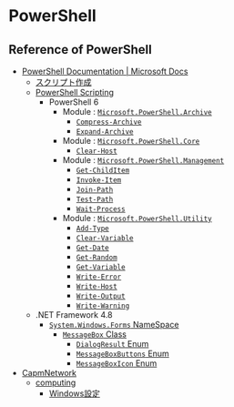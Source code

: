 # PowerShell #

## Reference of PowerShell ##

* [PowerShell Documentation | Microsoft Docs](https://docs.microsoft.com/ja-jp/powershell/?view=powershell-6)
  * [スクリプト作成](https://docs.microsoft.com/ja-jp/powershell/scripting/overview?view=powershell-6)
  * [PowerShell Scripting](https://docs.microsoft.com/en-us/powershell/scripting/overview?view=powershell-6)
    * PowerShell 6
      * Module : [`Microsoft.PowerShell.Archive`](https://docs.microsoft.com/en-us/powershell/module/microsoft.powershell.archive/?view=powershell-6)
        * [`Compress-Archive`](https://docs.microsoft.com/en-us/powershell/module/microsoft.powershell.archive/Compress-Archive?view=powershell-6)
        * [`Expand-Archive`](https://docs.microsoft.com/en-us/powershell/module/microsoft.powershell.archive/Expand-Archive?view=powershell-6)
      * Module : [`Microsoft.PowerShell.Core`](https://docs.microsoft.com/en-us/powershell/module/microsoft.powershell.core/?view=powershell-6)
        * [`Clear-Host`](https://docs.microsoft.com/en-us/powershell/module/microsoft.powershell.core/Clear-Host?view=powershell-6)
      * Module : [`Microsoft.PowerShell.Management`](https://docs.microsoft.com/en-us/powershell/module/microsoft.powershell.management/?view=powershell-6)
        * [`Get-ChildItem`](https://docs.microsoft.com/en-us/powershell/module/microsoft.powershell.management/Get-ChildItem?view=powershell-6)
        * [`Invoke-Item`](https://docs.microsoft.com/en-us/powershell/module/microsoft.powershell.management/Invoke-Item?view=powershell-6)
        * [`Join-Path`](https://docs.microsoft.com/en-us/powershell/module/microsoft.powershell.management/Join-Path?view=powershell-6)
        * [`Test-Path`](https://docs.microsoft.com/en-us/powershell/module/microsoft.powershell.management/Test-Path?view=powershell-6)
        * [`Wait-Process`](https://docs.microsoft.com/en-us/powershell/module/microsoft.powershell.management/Wait-Process?view=powershell-6)
      * Module : [`Microsoft.PowerShell.Utility`](https://docs.microsoft.com/en-us/powershell/module/microsoft.powershell.utility/?view=powershell-6)
        * [`Add-Type`](https://docs.microsoft.com/en-us/powershell/module/microsoft.powershell.utility/Add-Type?view=powershell-6)
        * [`Clear-Variable`](https://docs.microsoft.com/en-us/powershell/module/microsoft.powershell.utility/Clear-Variable?view=powershell-6)
        * [`Get-Date`](https://docs.microsoft.com/en-us/powershell/module/microsoft.powershell.utility/Get-Date?view=powershell-6)
        * [`Get-Random`](https://docs.microsoft.com/en-us/powershell/module/microsoft.powershell.utility/Get-Random?view=powershell-6)
        * [`Get-Variable`](https://docs.microsoft.com/en-us/powershell/module/microsoft.powershell.utility/Get-Variable?view=powershell-6)
        * [`Write-Error`](https://docs.microsoft.com/en-us/powershell/module/microsoft.powershell.utility/Write-Error?view=powershell-6)
        * [`Write-Host`](https://docs.microsoft.com/en-us/powershell/module/microsoft.powershell.utility/Write-Host?view=powershell-6)
        * [`Write-Output`](https://docs.microsoft.com/en-us/powershell/module/microsoft.powershell.utility/Write-Output?view=powershell-6)
        * [`Write-Warning`](https://docs.microsoft.com/en-us/powershell/module/microsoft.powershell.utility/Write-Warning?view=powershell-6)
  * .NET Framework 4.8
    * [`System.Windows.Forms` NameSpace](https://docs.microsoft.com/ja-jp/dotnet/api/system.windows.forms?view=netframework-4.8)
      * [`MessageBox` Class](https://docs.microsoft.com/ja-jp/dotnet/api/system.windows.forms.messagebox?view=netframework-4.8)
        * [`DialogResult` Enum](https://docs.microsoft.com/ja-jp/dotnet/api/system.windows.forms.dialogresult?view=netframework-4.8)
        * [`MessageBoxButtons` Enum](https://docs.microsoft.com/ja-jp/dotnet/api/system.windows.forms.messageboxbuttons?view=netframework-4.8)
        * [`MessageBoxIcon` Enum](https://docs.microsoft.com/ja-jp/dotnet/api/system.windows.forms.messageboxicon?view=netframework-4.8)
* [CapmNetwork](http://capm-network.com/)
  * [computing](http://capm-network.com/?tag=computing)
    * [Windows設定](http://capm-network.com/?tag=Windows%E8%A8%AD%E5%AE%9A)

<!-- EOF -->
